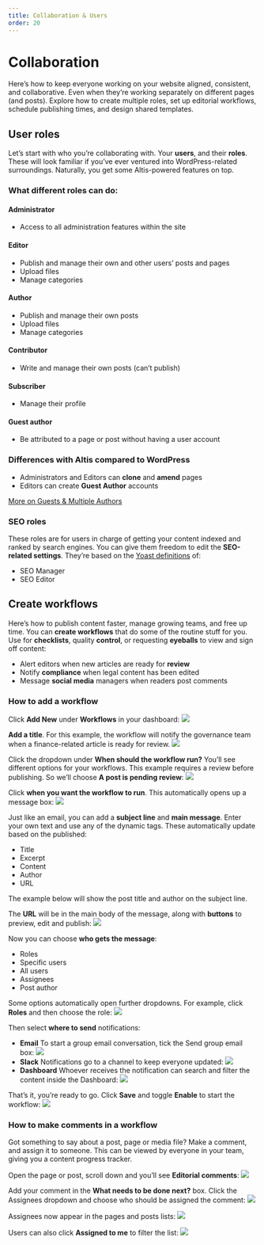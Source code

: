 ```yaml
---
title: Collaboration & Users
order: 20
---
```


# Collaboration

Here’s how to keep everyone working on your website aligned, consistent, and collaborative. Even when they’re working separately on different pages (and posts). Explore how to create multiple roles, set up editorial workflows, schedule publishing times, and design shared templates.

## User roles

Let’s start with who you’re collaborating with. Your **users**, and their **roles**. These will look familiar if you’ve ever ventured into WordPress-related surroundings. Naturally, you get some Altis-powered features on top.

### What different roles can do: 

#### Administrator

- Access to all administration features within the site

#### Editor 

- Publish and manage their own and other users’ posts and pages
- Upload files
- Manage categories

#### Author  

- Publish and manage their own posts
- Upload files
- Manage categories

#### Contributor 

- Write and manage their own posts (can’t publish)

#### Subscriber 

- Manage their profile

#### Guest author 

- Be attributed to a page or post without having a user account

### Differences with Altis compared to WordPress

- Administrators and Editors can **clone** and **amend** pages
- Editors can create **Guest Author** accounts

[More on Guests & Multiple Authors](guest-and-multiple-authors.md)

### SEO roles

These roles are for users in charge of getting your content indexed and ranked by search engines. You can give them freedom to edit the **SEO-related settings**. They’re based on the [Yoast definitions](https://yoast.com/seo-roles/) of:

- SEO Manager
- SEO Editor

## Create workflows

Here’s how to publish content faster, manage growing teams, and free up time. You can **create workflows** that do some of the routine stuff for you. Use for **checklists**, quality **control**, or requesting **eyeballs** to view and sign off content:

- Alert editors when new articles are ready for **review**
- Notify **compliance** when legal content has been edited
- Message **social media** managers when readers post comments

### How to add a workflow 

Click **Add New** under **Workflows** in your dashboard:
![](../assets/collaboration-image7.png)

**Add a title**. For this example, the workflow will notify the governance team when a finance-related article is ready for review.
![](../assets/collaboration-image9.png)

Click the dropdown under **When should the workflow run?** You’ll see different options for your workflows. This example requires a review before publishing. So we’ll choose **A post is pending review**:
![](../assets/collaboration-image11.png)

Click **when you want the workflow to run**. This automatically opens up a message box:
![](../assets/collaboration-image12.png)

Just like an email, you can add a **subject line** and **main message**. Enter your own text and use any of the dynamic tags. These automatically update based on the published:

- Title
- Excerpt
- Content
- Author
- URL

The example below will show the post title and author on the subject line. 

The **URL** will be in the main body of the message, along with **buttons** to preview, edit and publish:
![](../assets/collaboration-image1.png)

Now you can choose **who gets the message**:

- Roles
- Specific users
- All users
- Assignees
- Post author

Some options automatically open further dropdowns. For example, click **Roles** and then choose the role:
![](../assets/collaboration-image2.png)

Then select **where to send** notifications:
- **Email**
    To start a group email conversation, tick the Send group email box:
	![](../assets/collaboration-image6.png)
- **Slack**
    Notifications go to a channel to keep everyone updated:
	![](../assets/collaboration-image13.png)
- **Dashboard**
    Whoever receives the notification can search and filter the content inside the Dashboard:
    ![](../assets/collaboration-image3.png)

That’s it, you’re ready to go. Click **Save** and toggle **Enable** to start the workflow:
![](../assets/collaboration-image5.png)

### How to make comments in a workflow

Got something to say about a post, page or media file? Make a comment, and assign it to someone. This can be viewed by everyone in your team, giving you a content progress tracker.

Open the page or post, scroll down and you’ll see **Editorial comments**:
![](../assets/collaboration-image14.png)

Add your comment in the **What needs to be done next?** box. Click the Assignees dropdown and choose who should be assigned the comment:
![](../assets/collaboration-image4.png)

Assignees now appear in the pages and posts lists:
![](../assets/collaboration-image10.png)

Users can also click **Assigned to me** to filter the list:
![](../assets/collaboration-image8.png)
